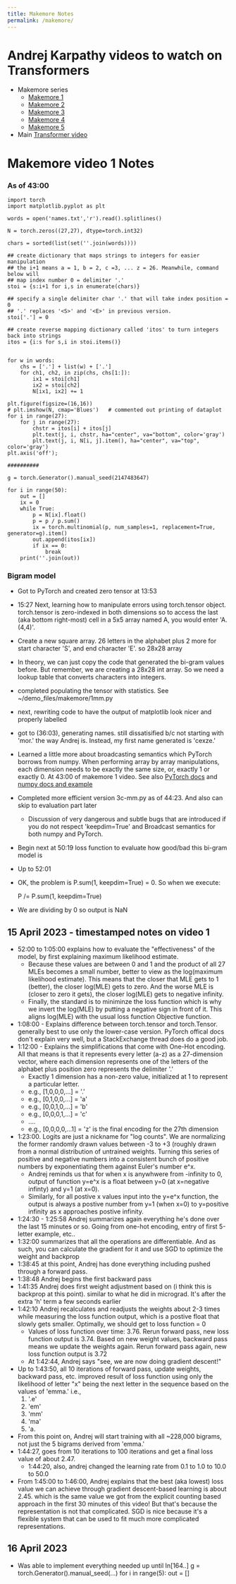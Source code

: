 ```yaml
---
title: Makemore Notes
permalink: /makemore/
---
```


# Andrej Karpathy videos to watch on Transformers
* Makemore series
	* [Makemore 1](https://www.youtube.com/watch?v=PaCmpygFfXo&)
	* [Makemore 2](https://www.youtube.com/watch?v=TCH_1BHY58I)
	* [Makemore 3](https://www.youtube.com/watch?v=P6sfmUTpUmc)
	* [Makemore 4](https://www.youtube.com/watch?v=q8SA3rM6ckI)
	* [Makemore 5](https://www.youtube.com/watch?v=t3YJ5hKiMQ0)
* Main [Transformer video](https://www.youtube.com/watch?v=kCc8FmEb1nY&)

# Makemore video 1 Notes

### As of 43:00 

	import torch
	import matplotlib.pyplot as plt
	
	words = open('names.txt','r').read().splitlines()
	
	N = torch.zeros((27,27), dtype=torch.int32)
	
	chars = sorted(list(set(''.join(words))))
	
	## create dictionary that maps strings to integers for easier manipulation
	## the i+1 means a = 1, b = 2, c =3, ... z = 26. Meanwhile, command below will
	## map index number 0 = delimiter '.'
	stoi = {s:i+1 for i,s in enumerate(chars)}
	
	## specify a single delimiter char '.' that will take index position = 0
	## '.' replaces '<S>' and '<E>' in previous version.
	stoi['.'] = 0
	
	## create reverse mapping dictionary called 'itos' to turn integers back into strings
	itos = {i:s for s,i in stoi.items()}
	
	
	for w in words:
		chs = ['.'] + list(w) + ['.']
		for ch1, ch2, in zip(chs, chs[1:]):
			ix1 = stoi[ch1]
			ix2 = stoi[ch2]
			N[ix1, ix2] += 1
	
	plt.figure(figsize=(16,16))
	# plt.imshow(N, cmap='Blues')	# commented out printing of dataplot
	for i in range(27):
		for j in range(27):
			chstr = itos[i] + itos[j]
			plt.text(j, i, chstr, ha="center", va="bottom", color='gray')
			plt.text(j, i, N[i, j].item(), ha="center", va="top", color='gray')
	plt.axis('off');
	
	##########
	
	g = torch.Generator().manual_seed(2147483647)
	
	for i in range(50):
		out = []
		ix = 0
		while True:
			p = N[ix].float()
			p = p / p.sum()
			ix = torch.multinomial(p, num_samples=1, replacement=True, generator=g).item()
			out.append(itos[ix])
			if ix == 0:
				break
		print(''.join(out))
	
### Bigram model
* Got to PyTorch and created zero tensor at 13:53
* 15:27 Next, learning how to manipulate errors using torch.tensor object. torch.tensor is zero-indexed in both dimensions so to access the last (aka bottom right-most) cell in a 5x5 array named A, you would enter 'A.(4,4)'.
* Create a new square array. 26 letters in the alphabet plus 2 more for start character 'S', and end character 'E'. so 28x28 array
* In theory, we can just copy the code that generated the bi-gram values before. But remember, we are creating a 28x28 int array. So we need a lookup table that converts characters into integers.
* completed populating the tensor with statistics. See ~/demo_files/makemore/1mm.py
* next, rewriting code to have the output of matplotlib look nicer and properly labelled
* got to (36:03), generating names. still dissatisified b/c not starting with 'mor.' the way Andrej is. Instead, my first name generated is 'cexze.'
* Learned a little more about broadcasting semantics which PyTorch borrows from numpy. When performing array by array manipulations, each dimension needs to be exactly the same size, or, exactly 1 or exactly 0. At 43:00 of makemore 1 video. See also [PyTorch docs](https://pytorch.org/docs/stable/notes/broadcasting.html) and [numpy docs and example](https://numpy.org/doc/stable/user/basics.broadcasting.html)
* Completed more efficient version 3c-mm.py as of 44:23. And also can skip to evaluation part later
	* Discussion of very dangerous and subtle bugs that are introduced if you do not respect 'keepdim=True' and Broadcast semantics for both numpy and PyTorch.
* Begin next at 50:19 loss function to evaluate how good/bad this bi-gram model is
* Up to 52:01
* OK, the problem is P.sum(1, keepdim=True) = 0. So when we execute:

	P /= P.sum(1, keepdim=True)

* We are dividing by 0 so output is NaN 

## 15 April 2023 - timestamped notes on video 1
* 52:00 to 1:05:00 explains how to evaluate the "effectiveness" of the model, by first explaining maximum likelihood estimate. 
	* Because these values are between 0 and 1 and the product of all 27 MLEs becomes a small number, better to view as the log(maximum likelihood estimate). This means that the closer that MLE gets to 1 (better), the closer log(MLE) gets to zero. And the worse MLE is (closer to zero it gets), the closer log(MLE) gets to negative infinity.
	* Finally, the standard is to miniminze the loss function which is why we invert the log(MLE) by putting a negative sign in front of it. This aligns log(MLE) with the usual loss function Objective function.
* 1:08:00 - Explains difference between torch.tensor and torch.Tensor. generally best to use only the lower-case version. PyTorch offical docs don't explain very well, but a StackExchange thread does do a good job.
* 1:12:00 - Explains the simplifications that come with One-Hot encoding. All that means is that it represents every letter (a-z) as a 27-dimension vector, where each dimension represents one of the letters of the alphabet plus position zero represents the delimiter '.'
	* Exactly 1 dimension has a non-zero value, initialized at 1 to represent a particular letter.
	* e.g., \[1,0,0,0,...] = '.'
	* e.g., \[0,1,0,0,...] = 'a'
	* e.g., \[0,0,1,0,...] = 'b'
	* e.g., \[0,0,0,1,...] = 'c'
	*  ....
	* e.g., \[0,0,0,0,...1] = 'z' is the final encoding for the 27th dimension
* 1:23:00. Logits are just a nickname for "log counts". We are normalizing the former randomly drawn values between -3 to +3 (roughly drawn from a normal distribution of untrained weights. Turning this series of positive and negative numbers into a consistent bunch of positive numbers by exponentiating them against Euler's number e^x. 
	* Andrej reminds us that for when x is anywhwere from -infinity to 0, output of function y=e^x is a float between y=0 (at x=negative infinty) and y=1 (at x=0).
	* Similarly, for all postive x values input into the y=e^x function, the output is always a postive number from y=1 (when x=0) to y=positive infinity as x approaches postive infinity.
* 1:24:30 - 1:25:58 Andrej summarizes again everything he's done over the last 15 minutes or so. Going from one-hot encoding, entry of first 5-letter example, etc..
* 1:32:00 summarizes that all the operations are differentiable. And as such, you can calculate the gradient for it and use SGD to optimize the weight and backprop 
* 1:38:45 at this point, Andrej has done everything including pushed through a forward pass. 
* 1:38:48 Andrej begins the first backward pass
* 1:41:35 Andrej does first weight adjustment based on (i think this is backprop at this point). similar to what he did in micrograd. It's after the extra 'h' term a few seconds earlier
* 1:42:10 Andrej recalculates and readjusts the weights about 2-3 times while measuring the loss function output, which is a postive float that slowly gets smaller. Optimally, we should get to loss function = 0
	* Values of loss function over time: 3.76. Rerun forward pass, new loss function output is 3.74. Based on new weight values, backward pass means we update the weights again. Rerun forward pass again, new loss function output is 3.72
	* At 1:42:44, Andrej says "see, we are now doing gradient descent!"
* Up to 1:43:50, all 10 iterations of forward pass, update weights, backward pass, etc. improved result of loss function using only the likelihood of letter "x" being the next letter in the sequence  based on the values of 'emma.' i.e., 
	1. '.e'
	1. 'em'
	1. 'mm'
	1. 'ma'
	1. 'a.
* From this point on, Andrej will start training with all ~228,000 bigrams, not just the 5 bigrams derived from 'emma.'
* 1:44:27, goes from 10 iterations to 100 iterations and get a final loss value of about 2.47.
	* 1:44:20, also, andrej changed the learning rate from 0.1 to 1.0 to 10.0 to 50.0
* From 1:45:00 to 1:46:00, Andrej explains that the best (aka lowest) loss value we can achieve through gradient descent-based learning is about 2.45. which is the same value we got from the explicit counting based approach in the first 30 minutes of this video! But that's because the representation is not that complicated. SGD is nice because it's a flexible system that can be used to fit much more complicated representations. 

## 16 April 2023
* Was able to implement everything needed up until In[164..]
		g = torch.Generator().manual_seed(...)
		for i in range(5):
			out = []
